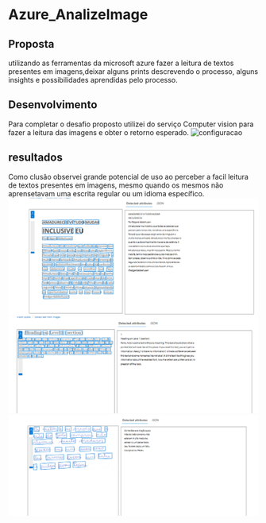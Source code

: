 # Azure_AnalizeImage

## Proposta

utilizando as ferramentas da microsoft azure fazer a leitura de textos presentes em imagens,deixar alguns prints descrevendo o processo, alguns insights e possibilidades aprendidas pelo processo.

## Desenvolvimento

Para completar o desafio proposto utilizei do serviço Computer vision para fazer a leitura das imagens e obter o retorno esperado.
![configuracao](https://github.com/rafael9577/Azure_CognitiveAnalizeImage/blob/main/output/Imagem%20do%20WhatsApp%20de%202025-03-25%20%C3%A0(s)%2007.31.37_268b3831.jpg?raw=true)
## resultados

Como clusão observei grande potencial de uso ao perceber a facil leitura de textos presentes em imagens, mesmo quando os mesmos não aprensetavam uma escrita regular ou um idioma específico.
![texto1](https://github.com/rafael9577/Azure_CognitiveAnalizeImage/blob/main/output/Captura%20de%20tela%202025-03-25%20073409.png?raw=true)
![texto2](https://github.com/rafael9577/Azure_CognitiveAnalizeImage/blob/main/output/Captura%20de%20tela%202025-03-25%20073854.png?raw=true)
![texto3](https://github.com/rafael9577/Azure_CognitiveAnalizeImage/blob/main/output/Captura%20de%20tela%202025-03-25%20074009.png?raw=true)

